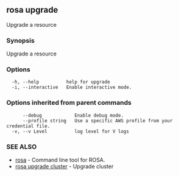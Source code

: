 ## rosa upgrade

Upgrade a resource

### Synopsis

Upgrade a resource

### Options

```
  -h, --help          help for upgrade
  -i, --interactive   Enable interactive mode.
```

### Options inherited from parent commands

```
      --debug            Enable debug mode.
      --profile string   Use a specific AWS profile from your credential file.
  -v, --v Level          log level for V logs
```

### SEE ALSO

* [rosa](rosa.md)	 - Command line tool for ROSA.
* [rosa upgrade cluster](rosa_upgrade_cluster.md)	 - Upgrade cluster

